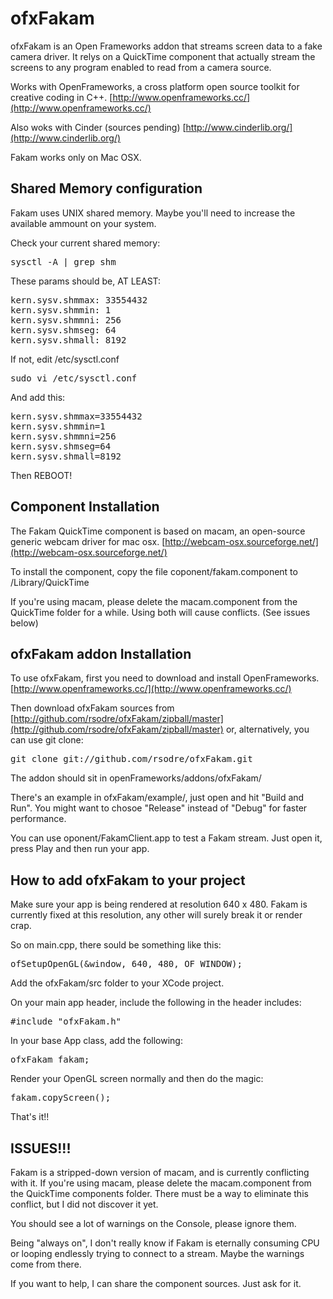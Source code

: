 
ofxFakam
==================

ofxFakam is an Open Frameworks addon that streams screen data to a fake camera driver.
It relys on a QuickTime component that actually stream the screens to any program enabled to read from a camera source.

Works with OpenFrameworks, a cross platform open source toolkit for creative coding in C++.
[http://www.openframeworks.cc/](http://www.openframeworks.cc/)

Also woks with Cinder (sources pending)
[http://www.cinderlib.org/](http://www.cinderlib.org/)

Fakam works only on Mac OSX.

Shared Memory configuration
------------

Fakam uses UNIX shared memory. Maybe you'll need to increase the available ammount on your system. 

Check your current shared memory:
<pre>
sysctl -A | grep shm
</pre>

These params should be, AT LEAST:
<pre>
kern.sysv.shmmax: 33554432
kern.sysv.shmmin: 1
kern.sysv.shmmni: 256
kern.sysv.shmseg: 64
kern.sysv.shmall: 8192
</pre>

If not, edit /etc/sysctl.conf
<pre>
sudo vi /etc/sysctl.conf
</pre>

And add this:
<pre>
kern.sysv.shmmax=33554432
kern.sysv.shmmin=1
kern.sysv.shmmni=256
kern.sysv.shmseg=64
kern.sysv.shmall=8192
</pre>

Then REBOOT!

Component Installation
------------

The Fakam QuickTime component is based on macam, an open-source generic webcam driver for mac osx.
[http://webcam-osx.sourceforge.net/](http://webcam-osx.sourceforge.net/)

To install the component, copy the file coponent/fakam.component to /Library/QuickTime

If you're using macam, please delete the macam.component from the QuickTime folder for a while. Using both will cause conflicts. (See issues below)

ofxFakam addon Installation
------------

To use ofxFakam, first you need to download and install OpenFrameworks.
[http://www.openframeworks.cc/](http://www.openframeworks.cc/)

Then download ofxFakam sources from [http://github.com/rsodre/ofxFakam/zipball/master](http://github.com/rsodre/ofxFakam/zipball/master) or, alternatively, you can use git clone:
<pre>
git clone git://github.com/rsodre/ofxFakam.git
</pre>

The addon should sit in openFrameworks/addons/ofxFakam/

There's an example in ofxFakam/example/, just open and hit "Build and Run". You might want to chosoe "Release" instead of "Debug" for faster performance.

You can use oponent/FakamClient.app to test a Fakam stream. Just open it, press Play and then run your app.

How to add ofxFakam to your project
-------------------------------

Make sure your app is being rendered at resolution 640 x 480.
Fakam is currently fixed at this resolution, any other will surely break it or render crap.

So on main.cpp, there sould be something like this:
<pre>
ofSetupOpenGL(&window, 640, 480, OF_WINDOW);
</pre>

Add the ofxFakam/src folder to your XCode project.

On your main app header, include the following in the header includes:
<pre>
#include "ofxFakam.h"
</pre>

In your base App class, add the following:
<pre>
ofxFakam fakam;
</pre>

Render your OpenGL screen normally and then do the magic:
<pre>
fakam.copyScreen();
</pre>

That's it!!

ISSUES!!!
-----------------------------------------

Fakam is a stripped-down version of macam, and is currently conflicting with it.
If you're using macam, please delete the macam.component from the QuickTime components folder.
There must be a way to eliminate this conflict, but I did not discover it yet.

You should see a lot of warnings on the Console, please ignore them.

Being "always on", I don't really know if Fakam is eternally consuming CPU or looping endlessly trying to connect to a stream. Maybe the warnings come from there.

If you want to help, I can share the component sources. Just ask for it.





